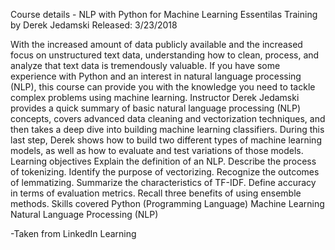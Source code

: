 Course details - NLP with Python for Machine Learning Essentilas Training by Derek Jedamski
Released: 3/23/2018

With the increased amount of data publicly available and the increased focus on unstructured text data, understanding how to clean, process, and analyze that text data is tremendously valuable. If you have some experience with Python and an interest in natural language processing (NLP), this course can provide you with the knowledge you need to tackle complex problems using machine learning. Instructor Derek Jedamski provides a quick summary of basic natural language processing (NLP) concepts, covers advanced data cleaning and vectorization techniques, and then takes a deep dive into building machine learning classifiers. During this last step, Derek shows how to build two different types of machine learning models, as well as how to evaluate and test variations of those models.
Learning objectives
Explain the definition of an NLP.
Describe the process of tokenizing.
Identify the purpose of vectorizing.
Recognize the outcomes of lemmatizing.
Summarize the characteristics of TF-IDF.
Define accuracy in terms of evaluation metrics.
Recall three benefits of using ensemble methods.
Skills covered
Python (Programming Language)
Machine Learning
Natural Language Processing (NLP)

-Taken from LinkedIn Learning

